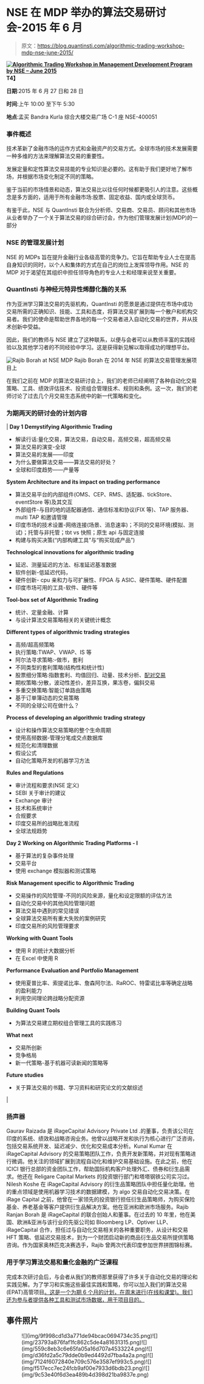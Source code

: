 # NSE 在 MDP 举办的算法交易研讨会-2015 年 6 月

> 原文：<https://blog.quantinsti.com/algorithmic-trading-workshop-mdp-nse-june-2015/>

**[![Algorithmic Trading Workshop in Management Development Program by NSE – June 2015](img/d6cc20cbe4ed9922b02648f2bbb99867.png)](http://www.nseindia.com/education/content/MUM_270615.pdf)T4】**

**日期**:2015 年 6 月 27 日和 28 日

**时间**:上午 10:00 至下午 5:30

**地点**:孟买 Bandra Kurla 综合大楼交易广场 C-1 座 NSE-400051

### **事件概述**

技术革新了金融市场的运作方式和金融资产的交易方式。全球市场的技术发展需要一种多维的方法来理解算法交易的重要性。

发展定量和定性算法交易技能的专业知识是必要的。这有助于我们更好地了解市场，并根据市场变化制定不同的策略。

鉴于当前的市场情景和动态，算法交易比以往任何时候都更吸引人的注意。这些概念是多方面的，适用于所有金融市场:股票、固定收益、国内或全球货币。

有鉴于此，NSE 与 QuantInsti 联合为分析师、交易商、交易员、顾问和其他市场从业者举办了一个关于算法交易的综合研讨会，作为他们管理发展计划(MDP)的一部分

### **NSE 的管理发展计划**

NSE 的 MDPs 旨在提升金融行业各级高管的竞争力。它旨在帮助专业人士在提高自身知识的同时，以个人和集体的方式在自己的岗位上发挥领导作用。NSE 的 MDP 对于渴望在其组织中担任领导角色的专业人士和经理来说至关重要。

### **QuantInsti 与神经元特异性烯醇化酶的关系**

作为亚洲学习算法交易的先驱机构，QuantInsti 的愿景是通过提供在市场中成功交易所需的正确知识、技能、工具和态度，将算法交易扩展到每一个散户和机构交易者。我们的使命是帮助世界各地的每一个交易者进入自动化交易的世界，并从技术创新中受益。

因此，我们的教师与 NSE 建立了这种联系，以便与会者可以从教师丰富的实践经验以及其他学习者的不同经验中学习。这是获得新见解以取得成功的理想平台。

![Rajib Borah at NSE MDP](img/3d1c4f05415c2a1f410d8909328aa7e9.png) Rajib Borah 在 2014 年 NSE 的算法交易管理发展项目上

在我们之前在 MDP 的算法交易研讨会上，我们的老师已经阐明了各种自动化交易策略、工具、绩效评估技术、投资组合管理技术、规则和条例。这一次，我们的老师讨论了过去几个月交易生态系统中的新一代策略和变化。

### **为期两天的研讨会的计划内容**

| **Day 1** **Demystifying Algorithmic Trading**

*   解读行话:量化交易，算法交易，自动交易，高频交易，超高频交易
*   算法交易的演变-全球
*   算法交易的发展——印度
*   为什么要做算法交易——算法交易的好处？
*   全球和印度趋势——产量等

**System Architecture and its impact on trading performance**

*   算法交易平台的内部组件(OMS、CEP、RMS、适配器、tickStore、eventStore 等)及其交互
*   外部组件-与目的地的适配器通信、通信标准和协议(FIX 等)、TAP 服务器、multi TAP 和邀请管理
*   印度市场的技术设置-网络连接(场景、消息速率)；不同的交易环境(模拟、测试)；托管与非托管；tbt vs 快照；原生 api 与固定连接
*   构建与购买决策(“内部构建工具”与“购买现成产品”)

**Technological innovations for algorithmic trading**

*   延迟、测量延迟的方法、标准延迟基准数据
*   软件创新-低延迟代码，
*   硬件创新- cpu 亲和力与可扩展性、FPGA 与 ASIC、硬件策略、硬件配置
*   印度市场可用的工具-软件、硬件等

**Tool-box set of Algorithmic Trading**

*   统计、定量金融、计算
*   与设计算法交易策略相关的关键统计概念

**Different types of algorithmic trading strategies**

*   高频/超高频策略
*   执行策略:TWAP、VWAP、IS 等
*   阿尔法寻求策略:-做市，套利
*   不同类型的套利策略(结构性和统计性)
*   股票细分策略:指数套利、均值回归、动量、技术分析、[配对交易](https://blog.quantinsti.com/pair-trading-strategy-excel-model/)
*   期权策略:分散，波动性差价，差异互换，果冻卷，偏斜交易
*   多重交换策略:智能订单路由策略
*   基于订单簿动态的交易策略
*   不同的全球公司在做什么？

**Process of developing an algorithmic trading strategy**

*   设计和操作算法交易策略的整个生命周期
*   使用高频数据-管理分笔成交点数据库
*   规范化和清理数据
*   假设公式
*   自动化策略开发的机器学习方法

**Rules and Regulations**

*   审计流程和要求(NSE 定义)
*   SEBI 关于审计的建议
*   Exchange 审计
*   技术和系统审计
*   合规要求
*   印度交易所的战略批准流程
*   全球法规趋势

**Day 2** **Working on Algorithmic Trading Platforms - I**

*   基于算法的复杂事件处理
*   交易平台
*   使用 exchange 模拟器和测试策略

**Risk Management specific to Algorithmic Trading**

*   交易操作的风险管理-不同的风险来源，量化和设定限额的评估方法
*   自动化交易中的其他风险管理问题
*   算法交易中遇到的常见错误
*   全球算法交易所有重大失败的案例研究
*   印度交易所的风险管理要求

**Working with Quant Tools**

*   使用 R 的统计大数据分析
*   在 Excel 中使用 R

**Performance Evaluation and Portfolio Management**

*   使用夏普比率、索提诺比率、詹森阿尔法、RaROC、特雷诺比率等确定战略的盈利能力
*   利用空间理论跨战略分配资源

**Building Quant Tools**

*   为算法交易建立期权组合管理工具的实践练习

**What next**

*   交易所创新
*   竞争格局
*   新一代策略-基于机器可读新闻的策略等

**Future studies**

*   关于算法交易的书籍、学习资料和研究论文的文献综述

 |

### **扬声器**

Gaurav Raizada 是 iRageCapital Advisory Private Ltd .的董事，负责该公司在印度的系统、绩效和战略咨询业务。他曾以战略开发和执行为核心进行广泛咨询，包括交易系统开发、延迟减少、优化和交易成本分析。Kunal Kumar 在 iRageCapital Advisory 的交易策略团队工作，负责开发新策略，并对现有策略进行微调。他关注的领域扩展到流程自动化和维护交易基础设施。在此之前，他在 ICICI 银行总部的资金团队工作，帮助国际机构客户处理外汇、债券和衍生品需求。他还在 Religare Capital Markets 的投资银行部门和塔塔钢铁公司实习过。Nilesh Koshe 在 iRageCapital Advisory 的衍生品策略团队中担任量化助理。他的重点领域是使用机器学习技术的数据建模，为 algo 交易自动化交易决策。在 iRage Capital 之前，他曾在一家领先的投资银行担任衍生品策略师，为购买保险基金、养老基金等客户提供衍生品解决方案。他在亚洲和欧洲市场服务。Rajib Ranjan Borah 是 iRageCapital 的联合创始人和董事。在过去的 10 年里，他在美国、欧洲&亚洲与该行业的先驱公司如 Bloomberg LP、Optiver LLP、iRageCapital 合作，担任过与自动化交易相关的各种重要职务，从设计和交易 HFT 策略、低延迟交易技术，到为一个财团启动新的商品衍生品交易所提供策略咨询。作为国家奥林匹克决赛选手，Rajib 曾两次代表印度参加世界拼图锦标赛。

### **用于学习算法交易和量化金融的广泛课程**

完成本次研讨会后，与会者从我们的教师那里获得了许多关于自动化交易的理论和实践见解。为了学习和实施这些最佳实践和策略，你可以加入我们的算法交易 (EPAT)高管项目[。这是一个为期 6 个月的计划，在周末进行(在线和课堂)。我们还为参与者提供各种工具和测试市场数据，用于项目目的。](https://www.quantinsti.com/courses/epat/)

## **事件照片**

<figure class="kg-card kg-gallery-card kg-width-wide">![](img/9f998cd1d3a771de94bcac0694734c35.png)![](img/23793a876faf1fc862c5de4a81631315.png)![](img/559c8eb3c6e65fa05a16d707a4533224.png)![](img/d36fd2a5c79dde0b9ed4492d7fba4a2a.png)![](img/7124f6072840e709c576e3587ef993c5.png)![](img/f517ecc7ec24fcb9af00e7933d6bdb23.png)![](img/9c53e40f6d3ea489b4d398d21ba9837e.png)</figure>